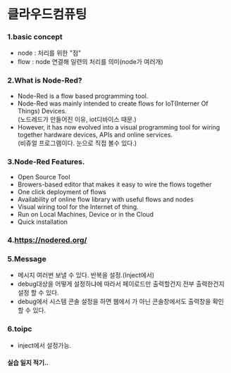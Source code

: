 # 클라우드컴퓨팅  
### 1.basic concept  
* node : 처리를 위한 "점"  
* flow : node 연결해 일련의 처리를 의미(node가 여러개)  
  
### 2.What is Node-Red?  
* Node-Red is a flow based programming tool.  
* Node-Red was mainly intended to create flows for IoT(Interner Of Things) Devices.  
(노드레드가 만들어진 이유, iot디바이스 때문.)  
* However, it has now evolved into a visual programming tool for wiring together hardware devices, APIs and online services.  
(비쥬얼 프로그램이다. 눈으로 직접 볼수 있다.)  

### 3.Node-Red Features.  
* Open Source Tool  
* Browers-based editor that makes it easy to wire the flows together  
* One click deployment of flows  
* Availability of online flow library with useful flows and nodes  
* Visual wiring tool for the Internet of thing.  
* Run on Local Machines, Device or in the Cloud  
* Quick installation  

### 4.https://nodered.org/  

### 5.Message  
* 메시지 여러번 보낼 수 있다.  반복을 설정.(Inject에서)  
* debug대상을 어떻게 설정하냐에 따라서 페이로드만 출력할건지 전부 출력한건지 설정 할 수 있다.  
* debug에서 시스템 콘솔 설정을 하면 웹에서 가 아닌 콘솔창에서도 출력창을 확인 할 수 있다.

### 6.toipc  
* inject에서 설정가능.  
  
#### 실습 일지 적기..
